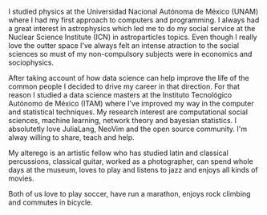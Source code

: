 I studied physics at the Universidad Nacional Autónoma de México (UNAM)
where I had my first approach to computers and programming. I always had
a great interest in astrophysics which led me to do my social service
at the Nuclear Science Institute (ICN) in astroparticles topics.
Even though I really love the outter space I've always felt an intense atraction to
the social sciences so must of my non-compulsory subjects were in economics
and sociophysics.

After taking account of how data science can help improve the life of
the common people I decided to drive my career in that direction. For that
reason I studied a data science masters at the Instituto Tecnológico Autónomo
de México (ITAM) where I've improved my way in the computer and statistical
techniques.
My research interest are computational social sciences, machine learning,
network theory and bayesian statistics.
I absolutetly love JuliaLang, NeoVim and the open source community. I'm
alway willing to share, teach and help.

My alterego is an artistic fellow who has studied latin and classical percussions,
classical guitar, worked as a photographer, can spend whole days at the museum,
loves to play and listens to jazz and enjoys all kinds of movies.

Both of us love to play soccer, have run a marathon, enjoys rock climbing and
commutes in bicycle.
